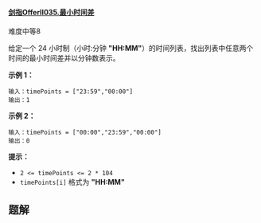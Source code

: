 #### [剑指OfferII035.最小时间差](https://leetcode-cn.com/problems/569nqc/)

难度中等8

给定一个 24 小时制（小时:分钟 **"HH:MM"**）的时间列表，找出列表中任意两个时间的最小时间差并以分钟数表示。

 

**示例 1：**

```
输入：timePoints = ["23:59","00:00"]
输出：1
```

**示例 2：**

```
输入：timePoints = ["00:00","23:59","00:00"]
输出：0
```

 

**提示：**

- `2 <= timePoints <= 2 * 104`
- `timePoints[i]` 格式为 **"HH:MM"**

## 题解

